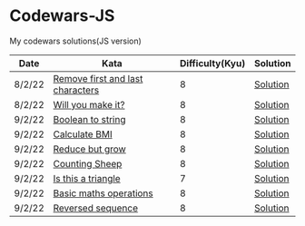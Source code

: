 # Codewars-JS
My codewars solutions(JS version)

|Date   |Kata   |Difficulty(**Kyu**)   |Solution |
|---|---|---|---|
8/2/22   |[Remove first and last characters](https://www.codewars.com/kata/56bc28ad5bdaeb48760009b0/solutions/)   |8   |[Solution](https://github.com/DummyKen/Codewars-JS/blob/main/8kyu/remove_firstlast.js)
8/2/22|[Will you make it?](https://www.codewars.com/kata/5861d28f124b35723e00005e/train/javascript)|8|[Solution](https://github.com/DummyKen/Codewars-JS/blob/main/8kyu/make_it?.js)
9/2/22 |[Boolean to string](https://www.codewars.com/kata/551b4501ac0447318f0009cd/solutions/javascript/)|8|[Solution](https://github.com/DummyKen/Codewars-JS/blob/main/8kyu/bool_to_str.js)
9/2/22 |[Calculate BMI](https://www.codewars.com/kata/57a429e253ba3381850000fb/solutions/javascript)|8|[Solution](https://github.com/DummyKen/Codewars-JS/blob/main/8kyu/bmi.js)
9/2/22 |[Reduce but grow](https://www.codewars.com/kata/57f780909f7e8e3183000078/solutions/javascript)|8|[Solution](https://github.com/DummyKen/Codewars-JS/blob/main/8kyu/reduce_but_grow.js)
9/2/22 |[Counting Sheep](https://www.codewars.com/kata/55d24f55d7dd296eb9000030/javascript)|8|[Solution](https://github.com/DummyKen/Codewars-JS/blob/main/8kyu/counting_sheep.js)
9/2/22|[Is this a triangle](https://www.codewars.com/kata/56606694ec01347ce800001b/train/javascript)|7|[Solution](https://github.com/DummyKen/Codewars-JS/blob/main/7kyu/triangle.js)
9/2/22|[Basic maths operations](https://www.codewars.com/kata/57356c55867b9b7a60000bd7/train/javascript)|8|[Solution](https://github.com/DummyKen/Codewars-JS/blob/main/8kyu/math_operations.js)
9/2/22|[Reversed sequence](https://www.codewars.com/kata/5a00e05cc374cb34d100000d/solutions/javascript)|8|[Solution](https://github.com/DummyKen/Codewars-JS/blob/main/8kyu/reversed_seq.js)

